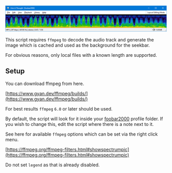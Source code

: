 ![specctrogram seekbar](../images/spectrogram-seekbar.png)

This script requires `ffmpeg` to decode the audio track and generate the
image which is cached and used as the background for the seekbar.

For obvious reasons, only local files with a known length are supported.

## Setup
You can download ffmpeg from here.

[https://www.gyan.dev/ffmpeg/builds/](https://www.gyan.dev/ffmpeg/builds/)

For best results `ffmpeg` `6.0` or later should be used.

By default, the script will look for it inside your [foobar2000](https://www.foobar2000.org) profile
folder. If you wish to change this, edit the script where there is a note next to it.

See here for available `ffmpeg` options which can be set via the right click menu.

[https://ffmpeg.org/ffmpeg-filters.html#showspectrumpic](https://ffmpeg.org/ffmpeg-filters.html#showspectrumpic)

Do not set `legend` as that is already disabled.
